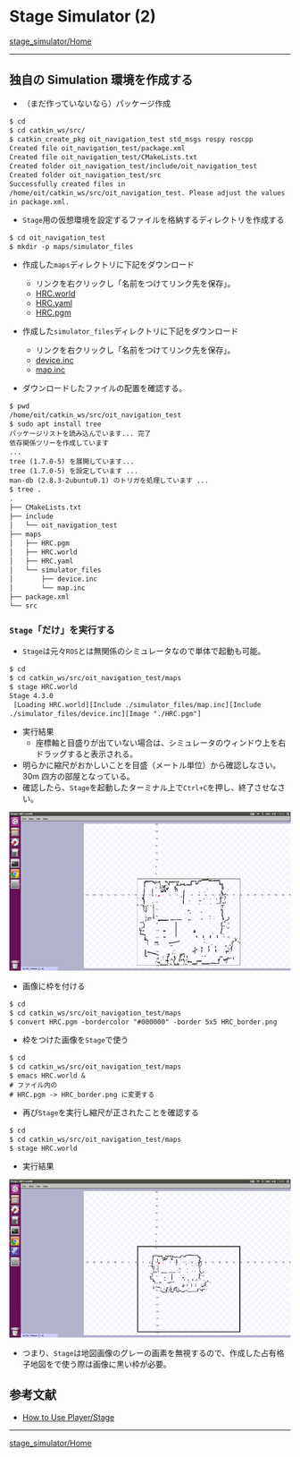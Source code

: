 # Stage Simulator (2)

[stage_simulator/Home](Home.md)

---

## 独自の Simulation 環境を作成する

- （まだ作っていないなら）パッケージ作成

```shell
$ cd
$ cd catkin_ws/src/
$ catkin_create_pkg oit_navigation_test std_msgs rospy roscpp
Created file oit_navigation_test/package.xml
Created file oit_navigation_test/CMakeLists.txt
Created folder oit_navigation_test/include/oit_navigation_test
Created folder oit_navigation_test/src
Successfully created files in /home/oit/catkin_ws/src/oit_navigation_test. Please adjust the values in package.xml.
```

- `Stage`用の仮想環境を設定するファイルを格納するディレクトリを作成する

```shell
$ cd oit_navigation_test
$ mkdir -p maps/simulator_files
```

- 作成した`maps`ディレクトリに下記をダウンロード

  - リンクを右クリックし「名前をつけてリンク先を保存」。
  - [HRC.world](https://raw.githubusercontent.com/KMiyawaki/lectures/master/ros/stage_simulator/stage_simulator_02/HRC.world)
  - [HRC.yaml](https://raw.githubusercontent.com/KMiyawaki/lectures/master/ros/stage_simulator/stage_simulator_02/HRC.yaml)
  - [HRC.pgm](https://github.com/KMiyawaki/lectures/raw/master/ros/stage_simulator/stage_simulator/HRC.pgm)

- 作成した`simulator_files`ディレクトリに下記をダウンロード

  - リンクを右クリックし「名前をつけてリンク先を保存」。
  - [device.inc](https://raw.githubusercontent.com/KMiyawaki/lectures/master/ros/stage_simulator/stage_simulator_02/device.inc)
  - [map.inc](https://raw.githubusercontent.com/KMiyawaki/lectures/master/ros/stage_simulator/stage_simulator_02/map.inc)

- ダウンロードしたファイルの配置を確認する。

```shell
$ pwd
/home/oit/catkin_ws/src/oit_navigation_test
$ sudo apt install tree
パッケージリストを読み込んでいます... 完了
依存関係ツリーを作成しています
...
tree (1.7.0-5) を展開しています...
tree (1.7.0-5) を設定しています ...
man-db (2.8.3-2ubuntu0.1) のトリガを処理しています ...
$ tree .
.
├── CMakeLists.txt
├── include
│   └── oit_navigation_test
├── maps
│   ├── HRC.pgm
│   ├── HRC.world
│   ├── HRC.yaml
│   └── simulator_files
│       ├── device.inc
│       └── map.inc
├── package.xml
└── src
```

### `Stage`「だけ」を実行する

- `Stage`は元々`ROS`とは無関係のシミュレータなので単体で起動も可能。

```shell
$ cd
$ cd catkin_ws/src/oit_navigation_test/maps
$ stage HRC.world
Stage 4.3.0
 [Loading HRC.world][Include ./simulator_files/map.inc][Include ./simulator_files/device.inc][Image "./HRC.pgm"]
```

- 実行結果
  - 座標軸と目盛りが出ていない場合は、シミュレータのウィンドウ上を右ドラッグすると表示される。
- 明らかに縮尺がおかしいことを目盛（メートル単位）から確認しなさい。30m 四方の部屋となっている。
- 確認したら、`Stage`を起動したターミナル上で`Ctrl+C`を押し、終了させなさい。

![2017-12-18_10-23-44.png](./stage_simulator_02/2017-12-18_10-23-44.png)

- 画像に枠を付ける

```shell
$ cd
$ cd catkin_ws/src/oit_navigation_test/maps
$ convert HRC.pgm -bordercolor "#000000" -border 5x5 HRC_border.png
```

- 枠をつけた画像を`Stage`で使う

```shell
$ cd
$ cd catkin_ws/src/oit_navigation_test/maps
$ emacs HRC.world &
# ファイル内の
# HRC.pgm -> HRC_border.png に変更する
```

- 再び`Stage`を実行し縮尺が正されたことを確認する

```shell
$ cd
$ cd catkin_ws/src/oit_navigation_test/maps
$ stage HRC.world
```

- 実行結果

![2017-12-18_10-35-48.png](./stage_simulator_02/2017-12-18_10-35-48.png)

- つまり、`Stage`は地図画像のグレーの画素を無視するので、作成した占有格子地図をで使う際は画像に黒い枠が必要。

## 参考文献

- [How to Use Player/Stage](http://player-stage-manual.readthedocs.io/en/stable/)

---

[stage_simulator/Home](Home.md)
